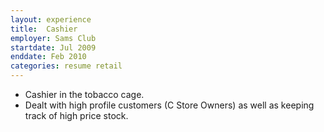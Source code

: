 ```yaml
---
layout: experience
title:  Cashier
employer: Sams Club
startdate: Jul 2009
enddate: Feb 2010
categories: resume retail
---
```


  - Cashier in the tobacco cage. 
  - Dealt with high profile customers (C Store Owners) as well as keeping track of high price stock.
